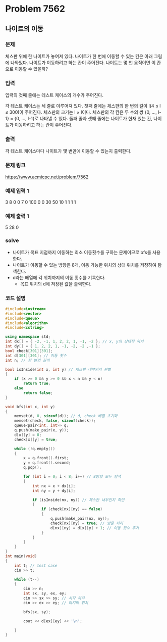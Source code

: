 # Problem 7562

## 나이트의 이동

### 문제
체스판 위에 한 나이트가 놓여져 있다. 나이트가 한 번에 이동할 수 있는 칸은 아래 그림에 나와있다. 나이트가 이동하려고 하는 칸이 주어진다. 나이트는 몇 번 움직이면 이 칸으로 이동할 수 있을까?

### 입력
입력의 첫째 줄에는 테스트 케이스의 개수가 주어진다.

각 테스트 케이스는 세 줄로 이루어져 있다. 첫째 줄에는 체스판의 한 변의 길이 l(4 ≤ l ≤ 300)이 주어진다. 체스판의 크기는 l × l이다. 체스판의 각 칸은 두 수의 쌍 {0, ..., l-1} × {0, ..., l-1}로 나타낼 수 있다. 둘째 줄과 셋째 줄에는 나이트가 현재 있는 칸, 나이트가 이동하려고 하는 칸이 주어진다.

### 출력
각 테스트 케이스마다 나이트가 몇 번만에 이동할 수 있는지 출력한다.

### 문제 링크
<https://www.acmicpc.net/problem/7562>

### 예제 입력 1
3
8
0 0
7 0
100
0 0
30 50
10
1 1
1 1

### 예제 출력 1
5
28
0

### solve
- 나이트가 목표 지점까지 이동하는 최소 이동횟수를 구하는 문제이므로 bfs를 사용한다.
- 나이트가 이동할 수 있는 방향은 8개, 이동 가능한 위치의 상대 위치를 저장하여 탐색한다.
- d라는 배열에 각 위치까지의 이동 횟수를 기록한다.
	- 목표 위치의 d에 저장된 값을 출력한다.

### 코드 설명
```C++
#include<iostream>
#include<vector>
#include<queue>
#include<algorithm>
#include<cstring>

using namespace std;
int dx[] = { -2, -1, 1, 2, 2, 1, -1, -2 }; // x, y의 상대적 위치
int dy[] = { 1, 2, 2, 1, -1, -2, -2 ,-1 };
bool check[301][301];
int d[301][301]; // 이동 횟수
int n; // 한 변의 길이

bool isInside(int x, int y) // 체스판 내부인지 판별
{
	if (x >= 0 && y >= 0 && x < n && y < n)
		return true;
	else
		return false;
}

void bfs(int x, int y)
{
	memset(d, 0, sizeof(d)); // d, check 배열 초기화
	memset(check, false, sizeof(check));
	queue<pair<int, int>> q;
	q.push(make_pair(x, y));
	d[x][y] = 0;
	check[x][y] = true;

	while (!q.empty())
	{
		x = q.front().first;
		y = q.front().second;
		q.pop();

		for (int i = 0; i < 8; i++) // 8방향 모두 탐색
		{
			int nx = x + dx[i];
			int ny = y + dy[i];

			if (isInside(nx, ny)) // 체스판 내부인지 확인
			{
				if (check[nx][ny] == false)
				{
					q.push(make_pair(nx, ny));
					check[nx][ny] = true; // 방문 처리
					d[nx][ny] = d[x][y] + 1; // 이동 횟수 추가
				}
			}
		}
	}
}
int main(void)
{
	int t; // test case
	cin >> t;

	while (t--)
	{
		cin >> n;
		int sx, sy, ex, ey;
		cin >> sx >> sy; // 시작 위치
		cin >> ex >> ey; // 마지막 위치

		bfs(sx, sy);

		cout << d[ex][ey] << '\n';

	}
}
```
